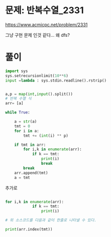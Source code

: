 # 문제: 반복수열_2331
https://www.acmicpc.net/problem/2331

그냥 구현 문제 인것 같다... 왜 dfs?
# 풀이

``` python
import sys
sys.setrecursionlimit(10**6)
input =lambda : sys.stdin.readline().rstrip()


a,p = map(int,input().split())
# 반복 수열 식
arr= [a]

while True:

    a = str(a)
    tmt = 0
    for i in a:
        tmt += (int(i) ** p)

    if tmt in arr:
        for i,k in enumerate(arr):
            if k == tmt:
                print(i)
                break
        break
    arr.append(tmt)
    a = tmt
```
추가로
``` python

for i,k in enumerate(arr):
            if k == tmt:
                print(i)

# 위 소스코드를 다음과 같이 한줄로 나타낼 수 있다.

print(arr.index(tmt))         
``` 




